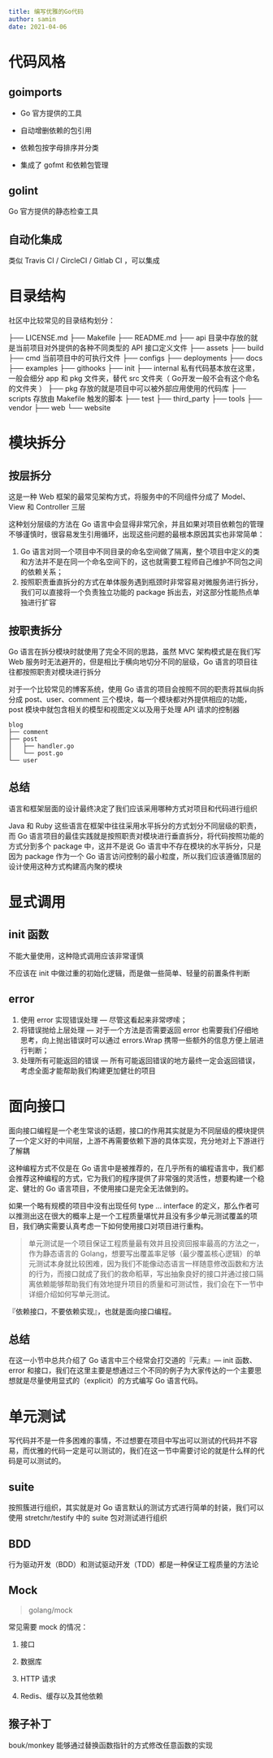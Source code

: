 ```yaml
title: 编写优雅的Go代码
author: samin
date: 2021-04-06
```

# 代码风格

## goimports

- Go 官方提供的工具

- 自动增删依赖的包引用

- 依赖包按字母排序并分类

- 集成了 gofmt 和依赖包管理

## golint

Go 官方提供的静态检查工具

## 自动化集成

类似 Travis CI / CircleCI / Gitlab CI ，可以集成

# 目录结构

社区中比较常见的目录结构划分：

├── LICENSE.md
├── Makefile
├── README.md
├── api 目录中存放的就是当前项目对外提供的各种不同类型的 API 接口定义文件
├── assets
├── build
├── cmd 当前项目中的可执行文件
├── configs
├── deployments
├── docs
├── examples
├── githooks
├── init
├── internal 私有代码基本放在这里，一般会细分 app 和 pkg 文件夹，替代 src 文件夹（ Go开发一般不会有这个命名的文件夹 ）
├── pkg 存放的就是项目中可以被外部应用使用的代码库
├── scripts 存放由 Makefile 触发的脚本
├── test
├── third_party
├── tools
├── vendor
├── web
└── website

# 模块拆分

## 按层拆分

这是一种 Web 框架的最常见架构方式，将服务中的不同组件分成了 Model、View 和 Controller 三层

这种划分层级的方法在 Go 语言中会显得非常冗余，并且如果对项目依赖包的管理不够谨慎时，很容易发生引用循环，出现这些问题的最根本原因其实也非常简单：
1. Go 语言对同一个项目中不同目录的命名空间做了隔离，整个项目中定义的类和方法并不是在同一个命名空间下的，这也就需要工程师自己维护不同包之间的依赖关系；
2. 按照职责垂直拆分的方式在单体服务遇到瓶颈时非常容易对微服务进行拆分，我们可以直接将一个负责独立功能的 package 拆出去，对这部分性能热点单独进行扩容

## 按职责拆分

Go 语言在拆分模块时就使用了完全不同的思路，虽然 MVC 架构模式是在我们写 Web 服务时无法避开的，但是相比于横向地切分不同的层级，Go 语言的项目往往都按照职责对模块进行拆分

对于一个比较常见的博客系统，使用 Go 语言的项目会按照不同的职责将其纵向拆分成 post、user、comment 三个模块，每一个模块都对外提供相应的功能，post 模块中就包含相关的模型和视图定义以及用于处理 API 请求的控制器
 
```
blog  
├── comment  
├── post  
│   ├── handler.go  
│   └── post.go  
└── user
``` 
 
## 总结

语言和框架层面的设计最终决定了我们应该采用哪种方式对项目和代码进行组织

Java 和 Ruby 这些语言在框架中往往采用水平拆分的方式划分不同层级的职责，而 Go 语言项目的最佳实践就是按照职责对模块进行垂直拆分，将代码按照功能的方式分到多个 package 中，这并不是说 Go 语言中不存在模块的水平拆分，只是因为 package 作为一个 Go 语言访问控制的最小粒度，所以我们应该遵循顶层的设计使用这种方式构建高内聚的模块

# 显式调用

## init 函数

不能大量使用，这种隐式调用应该非常谨慎

不应该在 init 中做过重的初始化逻辑，而是做一些简单、轻量的前置条件判断

## error 

1. 使用 error 实现错误处理 — 尽管这看起来非常啰嗦；
2. 将错误抛给上层处理 — 对于一个方法是否需要返回 error 也需要我们仔细地思考，向上抛出错误时可以通过 errors.Wrap 携带一些额外的信息方便上层进行判断；
3. 处理所有可能返回的错误 — 所有可能返回错误的地方最终一定会返回错误，考虑全面才能帮助我们构建更加健壮的项目

# 面向接口

面向接口编程是一个老生常谈的话题，接口的作用其实就是为不同层级的模块提供了一个定义好的中间层，上游不再需要依赖下游的具体实现，充分地对上下游进行了解耦

这种编程方式不仅是在 Go 语言中是被推荐的，在几乎所有的编程语言中，我们都会推荐这种编程的方式，它为我们的程序提供了非常强的灵活性，想要构建一个稳定、健壮的 Go 语言项目，不使用接口是完全无法做到的。

如果一个略有规模的项目中没有出现任何 type ... interface 的定义，那么作者可以推测出这在很大的概率上是一个工程质量堪忧并且没有多少单元测试覆盖的项目，我们确实需要认真考虑一下如何使用接口对项目进行重构。

> 单元测试是一个项目保证工程质量最有效并且投资回报率最高的方法之一，作为静态语言的 Golang，想要写出覆盖率足够（最少覆盖核心逻辑）的单元测试本身就比较困难，因为我们不能像动态语言一样随意修改函数和方法的行为，而接口就成了我们的救命稻草，写出抽象良好的接口并通过接口隔离依赖能够帮助我们有效地提升项目的质量和可测试性，我们会在下一节中详细介绍如何写单元测试。

『依赖接口，不要依赖实现』，也就是面向接口编程。

## 总结

在这一小节中总共介绍了 Go 语言中三个经常会打交道的『元素』— init 函数、error 和接口，我们在这里主要是想通过三个不同的例子为大家传达的一个主要思想就是尽量使用显式的（explicit）的方式编写 Go 语言代码。

# 单元测试

写代码并不是一件多困难的事情，不过想要在项目中写出可以测试的代码并不容易，而优雅的代码一定是可以测试的，我们在这一节中需要讨论的就是什么样的代码是可以测试的。

## suite

按照簇进行组织，其实就是对 Go 语言默认的测试方式进行简单的封装，我们可以使用 stretchr/testify 中的 suite 包对测试进行组织

## BDD

行为驱动开发（BDD）和测试驱动开发（TDD）都是一种保证工程质量的方法论

## Mock

> golang/mock

常见需要 mock 的情况：

1. 接口
   
2. 数据库

3. HTTP 请求
   
4. Redis、缓存以及其他依赖

## 猴子补丁

bouk/monkey 能够通过替换函数指针的方式修改任意函数的实现
